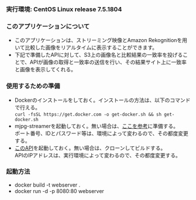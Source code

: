 ### 実行環境: CentOS Linux release 7.5.1804

### このアプリケーションについて
- このアプリケーションは、ストリーミング映像とAmazon Rekognitionを用いて比較した画像をリアルタイムに表示することができます。
- 下記で準備したAPIに対して、S3上の画像名と比較結果の一致率を投げることで、APIが画像の取得と一致率の送信を行い、その結果サイト上に一致率と画像を表示してくれる。

### 使用するための準備
- Dockerのインストールをしておく。インストールの方法は、以下のコマンドで行える。   
`curl -fsSL https://get.docker.com -o get-docker.sh && sh get-docker.sh`
- mjpg-streamerを起動しておく。無い場合は、[ここを参考](https://qiita.com/okaxaki/items/72226a0b0f5fab0ec9e9)に準備する。   
ポート番号、IDとパスワード等は、環境によって変わるので、その都度変更する。
- [このAPI](https://github.com/satotune/faceAPI)を起動しておく。無い場合は、クローンしてビルドする。   
APIのIPアドレスは、実行環境によって変わるので、その都度変更する。

### 起動方法
- docker build -t webserver .
- docker run -d -p 8080:80 webserver
